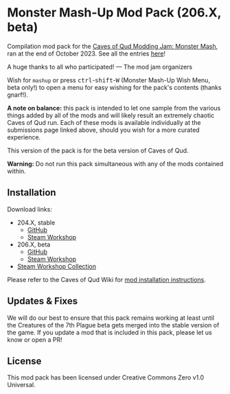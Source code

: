 # Monster Mash-Up Mod Pack (206.X, beta)
Compilation mod pack for the [Caves of Qud Modding Jam: Monster Mash](https://itch.io/jam/caves-of-qud-modding-jam-1/), ran at the end of October 2023. See all the entries [here](https://itch.io/jam/caves-of-qud-modding-jam-1/entries)!

A huge thanks to all who participated!
— The mod jam organizers

Wish for `mashup` or press <kbd>ctrl</kbd>-<kbd>shift</kbd>-<kbd>W</kbd> (Monster Mash-Up Wish Menu, beta only!) to open a menu for easy wishing for the pack's contents (thanks gnarf!).

**A note on balance:** this pack is intended to let one sample from the various things added by all of the mods and will likely result an extremely chaotic Caves of Qud run. Each of these mods is available individually at the submissions page linked above, should you wish for a more curated experience.

This version of the pack is for the beta version of Caves of Qud.

**Warning:** Do not run this pack simultaneous with any of the mods contained within.

## Installation

Download links:
* 204.X, stable
  * [GitHub](https://github.com/TrashMonks/caves-of-qud-mod-jam-2023/archive/refs/heads/stable.zip)
  * [Steam Workshop](https://steamcommunity.com/sharedfiles/filedetails/?id=3070047441)
* 206.X, beta
  * [GitHub](https://github.com/TrashMonks/caves-of-qud-mod-jam-2023/archive/refs/heads/main.zip)
  * [Steam Workshop](https://steamcommunity.com/sharedfiles/filedetails/?id=3070036521)
* [Steam Workshop Collection](https://steamcommunity.com/sharedfiles/filedetails/?id=3069326052)

Please refer to the Caves of Qud Wiki for [mod installation instructions](https://wiki.cavesofqud.com/wiki/Modding:Installing_a_mod).

## Updates & Fixes

We will do our best to ensure that this pack remains working at least until the Creatures of the 7th Plague beta gets merged into the stable version of the game. If you update a mod that is included in this pack, please let us know or open a PR!

## License

This mod pack has been licensed under Creative Commons Zero v1.0 Universal.
